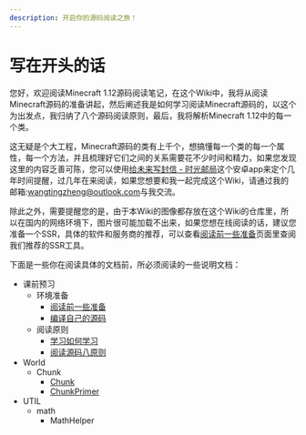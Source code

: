 ```yaml
---
description: 开启你的源码阅读之旅！
---
```


# 写在开头的话

您好，欢迎阅读Minecraft 1.12源码阅读笔记，在这个Wiki中，我将从阅读Minecraft源码的准备讲起，然后阐述我是如何学习阅读Minecraft源码的，以这个为出发点，我归纳了八个源码阅读原则，最后，我将解析Minecraft 1.12中的每一个类。

这无疑是个大工程，Minecraft源码的类有上千个，想搞懂每一个类的每一个属性，每一个方法，并且梳理好它们之间的关系需要花不少时间和精力，如果您发现这里的内容乏善可陈，您可以使用[给未来写封信 - 时光邮局](https://www.coolapk.com/apk/com.kongzue.tofuture)这个安卓app来定个几年时间提醒，过几年在来阅读，如果您想要和我一起完成这个Wiki，请通过我的邮箱:[wangtingzheng@outlook.com](mailto:wangtingzheng@outlook.com)与我交流。

除此之外，需要提醒您的是，由于本Wiki的图像都存放在这个Wiki的仓库里，所以在国内的网络环境下，图片很可能加载不出来，如果您想在线阅读的话，建议您准备一个SSR，具体的软件和服务商的推荐，可以查看[阅读前一些准备](https://wangtingzheng.gitbook.io/minecraft-source-code-wiki/yue-du-qian-yi-xie-zhun-bei)页面里查阅我们推荐的SSR工具。

下面是一些你在阅读具体的文档前，所必须阅读的一些说明文档：

* 课前预习
  * 环境准备
    * [阅读前一些准备](https://wangtingzheng.gitbook.io/minecraft-source-code-wiki/yue-du-qian-yi-xie-zhun-bei)
    * [编译自己的源码](https://wangtingzheng.gitbook.io/minecraft-source-code-wiki/bian-yi-zi-ji-de-yuan-ma)
  * 阅读原则
    * [学习如何学习](https://wangtingzheng.gitbook.io/minecraft-source-code-wiki/xue-xi-ru-he-xue-xi)
    * [阅读源码八原则](https://wangtingzheng.gitbook.io/minecraft-source-code-wiki/yue-du-yuan-ma-ba-yuan-ze)
* World
  * Chunk
    * [Chunk](https://wangtingzheng.gitbook.io/minecraft-source-code-wiki/world/chunk-package/chunk)
    * [ChunkPrimer](https://wangtingzheng.gitbook.io/minecraft-source-code-wiki/world/chunk-package/chunkprimer)
* UTIL
  * math
    * MathHelper



